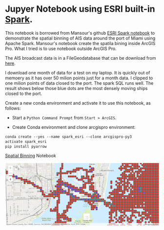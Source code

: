 # Jupyer Notebook using ESRI built-in [Spark](https://spark.apache.org/).

This notebook is borrowed from Mansour's github [ESRI Spark notebook](https://github.com/mraad/spark-esri)  to demonstrate the spatial binning of AIS data around the port of Miami using Apache Spark. Mansour's notebook create the spatila bining inside ArcGIS Pro. What I tried is to use notebook outside ArcGIS Pro.  

The AIS broadcast data is in a FileGeodatabase that can be download from [here](https://marinecadastre.gov/ais). 

I download one month of data for a test on my laptop. It is quickly out of memoery as it has over 50 milion points just for a month data. I clipped to one milion points of data closed to the port. The spark SQL runs well. The result shows below those blue dots are the most densely moving ships closed to the port.

Create a new conda environment and activate it to use this notebook, as follows:

- Start a `Python Command Prompt` from `Start > ArcGIS`.

- Create Conda environment and clone arcgispro environment:

```
conda create --yes --name spark_esri --clone arcgispro-py3
activate spark_esri
pip install pyarrow
```
[Spatial Binning](sparkesri_MiamiAIS.ipynb) Notebook

![](media/Pro1.png)
